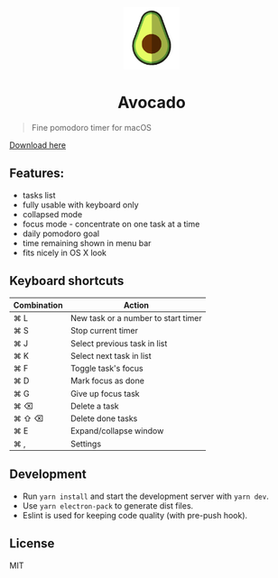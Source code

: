 

<p align="center">
	<img width="100" src="icon.png" alt="logo">
	<br>
</p>
<h1 align="center">Avocado</h1>


> Fine pomodoro timer for macOS


[Download here](https://github.com/mrowa44/avocado/releases)

## Features:
- tasks list
- fully usable with keyboard only
- collapsed mode
- focus mode - concentrate on one task at a time
- daily pomodoro goal
- time remaining shown in menu bar
- fits nicely in OS X look


## Keyboard shortcuts


Combination | Action
------|------
⌘ L | New task or a number to start timer
⌘ S | Stop current timer
⌘ J | Select previous task in list
⌘ K | Select next task in list
⌘ F | Toggle task's focus
⌘ D | Mark focus as done
⌘ G | Give up focus task
⌘ ⌫ | Delete a task
⌘ ⇧ ⌫ | Delete done tasks
⌘ E | Expand/collapse window
⌘ , | Settings


## Development

- Run `yarn install` and start the development server with `yarn dev`.  
- Use `yarn electron-pack` to generate dist files.  
- Eslint is used for keeping code quality (with pre-push hook).

## License
MIT
